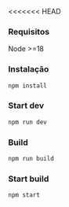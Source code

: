 <<<<<<< HEAD

### Requisitos
Node >=18

### Instalação

```bash
npm install
```

### Start dev

```bash
npm run dev
```

### Build

```bash
npm run build
```

### Start build

```bash
npm start
```



